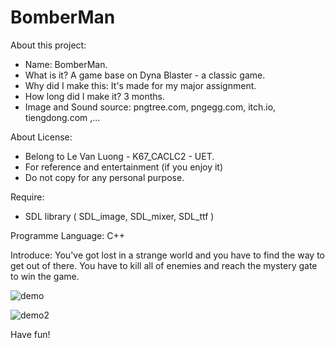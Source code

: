 # BomberMan

About this project:
- Name: BomberMan.
- What is it? A game base on Dyna Blaster - a classic game.
- Why did I make this: It's made for my major assignment.
- How long did I make it? 3 months.
- Image and Sound source: pngtree.com, pngegg.com, itch.io, tiengdong.com ,...

About License:
- Belong to Le Van Luong - K67_CACLC2 - UET.
- For reference and entertainment (if you enjoy it)
- Do not copy for any personal purpose. 

Require:
- SDL library ( SDL_image, SDL_mixer, SDL_ttf )

Programme Language: C++

Introduce: 
You've got lost in a strange world and you have to find the way to get out of there. You have to kill all of enemies and reach the mystery gate to win the game.

![demo](https://user-images.githubusercontent.com/124850605/233129677-d3e6ec1c-48be-41aa-9434-822e9e979d68.png)


![demo2](https://user-images.githubusercontent.com/124850605/233130963-563862a5-d250-4434-968a-2910edd3e8f1.png)

Have fun!
